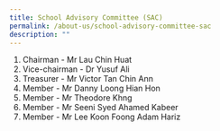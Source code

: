 ```yaml
---
title: School Advisory Committee (SAC)
permalink: /about-us/school-advisory-committee-sac
description: ""
---
```

1. Chairman - Mr Lau Chin Huat
2. Vice-chairman - Dr Yusuf Ali
3. Treasurer - Mr Victor Tan Chin Ann
4. Member - Mr Danny Loong Hian Hon
5. Member - Mr Theodore Khng
6. Member - Mr Seeni Syed Ahamed Kabeer
7. Member - Mr Lee Koon Foong Adam Hariz